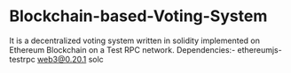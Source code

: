 # Blockchain-based-Voting-System
It is a decentralized voting system written in solidity implemented on Ethereum Blockchain on a Test RPC network.
Dependencies:-
  ethereumjs-testrpc
  web3@0.20.1
  solc
  
